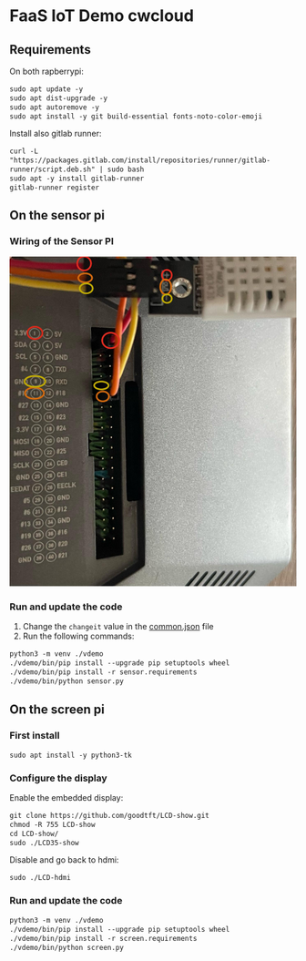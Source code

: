 # FaaS IoT Demo cwcloud

## Requirements

On both rapberrypi:

```shell
sudo apt update -y
sudo apt dist-upgrade -y
sudo apt autoremove -y
sudo apt install -y git build-essential fonts-noto-color-emoji
```

Install also gitlab runner:

```shell
curl -L "https://packages.gitlab.com/install/repositories/runner/gitlab-runner/script.deb.sh" | sudo bash
sudo apt -y install gitlab-runner
gitlab-runner register
```

## On the sensor pi

### Wiring of the Sensor PI

![gpio](./img/gpio.png)

### Run and update the code

1. Change the `changeit` value in the [common.json](./common.json) file
2. Run the following commands:

```shell
python3 -m venv ./vdemo
./vdemo/bin/pip install --upgrade pip setuptools wheel
./vdemo/bin/pip install -r sensor.requirements
./vdemo/bin/python sensor.py
```

## On the screen pi

### First install

```shell
sudo apt install -y python3-tk
```

### Configure the display

Enable the embedded display:

```shell
git clone https://github.com/goodtft/LCD-show.git
chmod -R 755 LCD-show
cd LCD-show/
sudo ./LCD35-show
```

Disable and go back to hdmi:

```shell
sudo ./LCD-hdmi
```

### Run and update the code

```shell
python3 -m venv ./vdemo
./vdemo/bin/pip install --upgrade pip setuptools wheel
./vdemo/bin/pip install -r screen.requirements
./vdemo/bin/python screen.py
```
